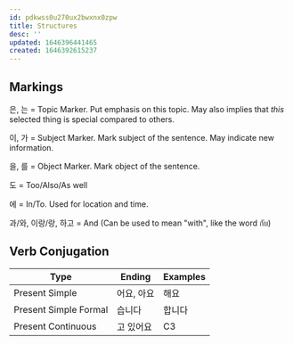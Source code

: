 ```yaml
---
id: pdkwss0u270ux2bwxnx0zpw
title: Structures
desc: ''
updated: 1646396441465
created: 1646392615237
---
```


## Markings

은, 는 = Topic Marker. Put emphasis on this topic. May also implies that *this* selected thing is special compared to others.

이, 가 = Subject Marker. Mark subject of the sentence. May indicate new information.

을, 를 = Object Marker. Mark object of the sentence.

도 = Too/Also/As well

에 = In/To. Used for location and time.

과/와, 이랑/랑, 하고 = And (Can be used to mean "with", like the word กับ)

## Verb Conjugation

| Type                  | Ending     | Examples |
| --------------------- | ---------- | -------- |
| Present Simple        | 어요, 아요 | 해요     |
| Present Simple Formal | 습니다     | 합니다   |
| Present Continuous    | 고 있어요  | C3       |
